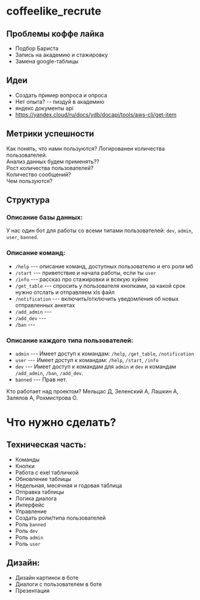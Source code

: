 # **coffeelike_recrute**


## Проблемы коффе лайка

* Подбор Бариста
* Запись на академию  и стажировку
* Замена google-таблицы

## Идеи
* Создать пример вопроса и опроса
* Нет опыта? -- пиздуй в академию
* яндекс документы api
* https://yandex.cloud/ru/docs/ydb/docapi/tools/aws-cli/get-item
## Метрики успешности

Как понять, что нами пользуются? Логированеи количества пользователей.<br>
Анализ данных будем применять?? <br>
Рост количества пользователей?<br>
Количество сообщений? <br>
Чем пользуются? 



## Структура
### Описание базы данных:


У нас один бот для работы со всеми типами пользователей: `dev`, `admin`, `user`, `banned`.

### Описание команд:
- `/help` --- описание команд, доступных пользователю и его роли мб
- `/start` --- приветствие и начала работы, если ты `user`
- `/info` --- рассказ про стажировки и всякую хуйню
- `/get_table` --- спросить у пользователя кнопками, за какой срок нужно отслать и отправляем xls файл
- `/notification` --- включить/отключить уведомления об новых отправленных анкетах
- `/add_admin` ---
- `/add_dev` ---
- `/ban` ---

### Описание каждого типа пользователей: 
* `admin` --- Имеет доступ к командам: `/help`, `/get_table`, `/notification`
* `user` --- Имеет доступ к командам: `/help`, `/start`, `/info`  
* `dev` --- Имеет доступ к командам для `admin` и `dev` и командам `/add_admin`, `/ban`, `/add_dev`.
* `banned` --- Прав нет.

Кто работает над проектом? Мельцас Д, Зеленский А, Лашкин А, Залялов А, Рохмистрова О.



# Что нужно сделать? 


## Техническая часть:

* Команды
* Кнопки
* Работа с exel табличкой
* Обновление таблицы
* Недельная, месячная и годовая таблица 
* Отправка таблицы 
* Логика диалога
* Интерфейс
* Управление 
* Создать роли/типа пользователей 
* Роль `banned`
* Роль `dev`
* Роль `admin`
* Роль `user` 


## Дизайн:

* Дизайн картинок в боте
* Диалоги с пользователем в боте
* Презентация

